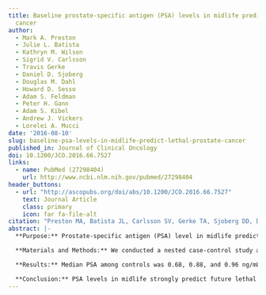 ```yaml
---
title: Baseline prostate-specific antigen (PSA) levels in midlife predict lethal prostate
  cancer
author:
  - Mark A. Preston
  - Julie L. Batista
  - Kathryn M. Wilson
  - Sigrid V. Carlsson
  - Travis Gerke
  - Daniel D. Sjoberg
  - Douglas M. Dahl
  - Howard D. Sesso
  - Adam S. Feldman
  - Peter H. Gann
  - Adam S. Kibel
  - Andrew J. Vickers
  - Lorelei A. Mucci
date: '2016-08-10'
slug: baseline-psa-levels-in-midlife-predict-lethal-prostate-cancer
published_in: Journal of Clinical Oncology
doi: 10.1200/JCO.2016.66.7527
links:
  - name: PubMed (27298404)
    url: http://www.ncbi.nlm.nih.gov/pubmed/27298404
header_buttons:
  - url: "http://ascopubs.org/doi/abs/10.1200/JCO.2016.66.7527"
    text: Journal Article
    class: primary
    icon: far fa-file-alt
citation: "Preston MA, Batista JL, Carlsson SV, Gerke TA, Sjoberg DD, Dahl DM, Sesso H, Feldman AS, Gann PH, Vickers AJ, Mucci LA. Baseline prostate-specific antigen (PSA) levels in midlife predict lethal prostate cancer. J Clin Oncol 2016; 34(23): 2705--2711. PMID: 27298404. PMCID: PMC5019757."
abstract: |-
  **Purpose:** Prostate-specific antigen (PSA) level in midlife predicted future prostate cancer (PCa) mortality in an unscreened Swedish population. Our purpose was to determine if a baseline PSA level during midlife predicts lethal PCa in a US population with opportunistic screening.

  **Materials and Methods:** We conducted a nested case-control study among men age 40 to 59 years who gave blood before random assignment in the Physicians’ Health Study, a randomized, placebo-controlled trial of aspirin and β-carotene among 22,071 US male physicians initiated in 1982 and then transitioned into a prospective cohort with 30 years of follow-up. Baseline PSA levels were available for 234 patients with PCa and 711 age-matched controls. Seventy-one participants who developed lethal PCa were rematched to 213 controls. Conditional logistic regression was used to estimate odds ratios and the area under the receiver operating characteristic curve, with 95% CIs, of the association between baseline PSA and risk of lethal PCa.

  **Results:** Median PSA among controls was 0.68, 0.88, and 0.96 ng/mL for men age 40 to 49, 50 to 54, and 55 to 59 years, respectively. Risk of lethal PCa was strongly associated with baseline PSA in midlife: odds ratios (95% CIs) comparing PSA in the > 90th percentile versus less than or equal to median were 8.7 (1.0 to 78.2) at 40 to 49 years, 12.6 (1.4 to 110.4) at 50 to 54 years, and 6.9 (2.5 to 19.1) at 55 to 59 years. A total of 82%, 71%, and 86% of lethal cases occurred in men with PSA above the median at ages 40 to 49, 50 to 54, and 55 to 59 years, respectively.

  **Conclusion:** PSA levels in midlife strongly predict future lethal PCa in a US cohort subject to opportunistic screening. Risk-stratified screening on the basis of midlife PSA should be considered in men age 45 to 59 years.
---
```


<!--
## Common icons

Font Awesome: https://fontawesome.com/icons
Academic Icons: http://jpswalsh.github.io/academicons/

github: fab fa-github
twitter: fab fa-twitter
rocket (app): fas fa-rocket
biorxiv: ai ai-biorxiv
arvix: ai ai-arxiv
doi: ai ai-doi
pubmed: ai ai-pubmed
generic paper: far fa-file-alt
generic project: fas fa-briefcase
-->

<!--
You can include extra content here as markdown.
It will render after Abstract and Links and before Citation.
-->

